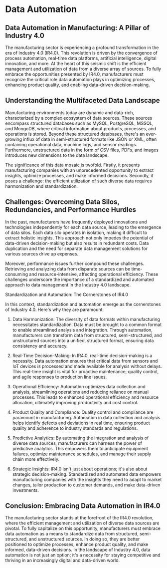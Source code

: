 # Data Automation

## Data Automation in Manufacturing: A Pillar of Industry 4.0

The manufacturing sector is experiencing a profound transformation in the era of Industry 4.0 (IR4.0). This revolution is driven by the convergence of process automation, real-time data platforms, artificial intelligence, digital innovation, and more. At the heart of this seismic shift is the efficient management and utilization of data from a diverse array of sources. To fully embrace the opportunities presented by IR4.0, manufacturers must recognize the critical role data automation plays in optimizing processes, enhancing product quality, and enabling data-driven decision-making.

## Understanding the Multifaceted Data Landscape

Manufacturing environments today are dynamic and data-rich, characterized by a complex ecosystem of data sources. These sources encompass structured databases such as MySQL, PostgreSQL, MSSQL, and MongoDB, where critical information about products, processes, and operations is stored. Beyond these structured databases, there's an ever-growing influx of data in semi-structured formats like JSON or XML, often containing operational data, machine logs, and sensor readings. Furthermore, unstructured data in the form of CSV files, PDFs, and images introduces new dimensions to the data landscape.

The significance of this data mosaic is twofold. Firstly, it presents manufacturing companies with an unprecedented opportunity to extract insights, optimize processes, and make informed decisions. Secondly, it poses a challenge: the efficient utilization of such diverse data requires harmonization and standardization.

## Challenges: Overcoming Data Silos, Redundancies, and Performance Hurdles

In the past, manufacturers have frequently deployed innovations and technologies independently for each data source, leading to the emergence of data silos. Each data silo operates in isolation, making it difficult to extract holistic insights. This approach not only impedes the potential of data-driven decision-making but also results in redundant costs. Data duplication and the need for separate data management solutions for various sources drive up expenses.

Moreover, performance issues further compound these challenges. Retrieving and analyzing data from disparate sources can be time-consuming and resource-intensive, affecting operational efficiency. These challenges underscore the importance of a standardized and automated approach to data management in the Industry 4.0 landscape.

Standardization and Automation: The Cornerstones of IR4.0

In this context, standardization and automation emerge as the cornerstones of Industry 4.0. Here's why they are paramount:

1. Data Harmonization: The diversity of data formats within manufacturing necessitates standardization. Data must be brought to a common format to enable streamlined analysis and integration. Through automation, manufacturers can transform data from structured, semi-structured, and unstructured sources into a unified, structured format, ensuring data consistency and accuracy.

2. Real-Time Decision-Making: In IR4.0, real-time decision-making is a necessity. Data automation ensures that critical data from sensors and IoT devices is processed and made available for analysis without delays. This real-time insight is vital for proactive maintenance, quality control, and agile responses to production line issues.

3. Operational Efficiency: Automation optimizes data collection and analysis, streamlining operations and reducing reliance on manual processes. This leads to enhanced operational efficiency and resource allocation, ultimately improving productivity and cost control.

4. Product Quality and Compliance: Quality control and compliance are paramount in manufacturing. Automation in data collection and analysis helps identify defects and deviations in real time, ensuring product quality and adherence to industry standards and regulations.

5. Predictive Analytics: By automating the integration and analysis of diverse data sources, manufacturers can harness the power of predictive analytics. This empowers them to anticipate equipment failures, optimize maintenance schedules, and manage their supply chain more effectively.

6. Strategic Insights: IR4.0 isn't just about operations; it's also about strategic decision-making. Standardized and automated data empowers manufacturing companies with the insights they need to adapt to market changes, tailor production to customer demands, and make data-driven investments.

## Conclusion: Embracing Data Automation in IR4.0

The manufacturing sector stands at the forefront of the IR4.0 revolution, where the efficient management and utilization of diverse data sources are pivotal. To fully capitalize on this opportunity, manufacturers must embrace data automation as a means to standardize data from structured, semi-structured, and unstructured sources. In doing so, they are better positioned to optimize processes, enhance product quality, and make informed, data-driven decisions. In the landscape of Industry 4.0, data automation is not just an option; it's a necessity for staying competitive and thriving in an increasingly digital and data-driven world.
